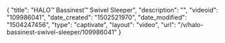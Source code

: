 {
    "title": "HALO&trade; Bassinest&trade; Swivel Sleeper",
    "description": "",
    "videoid": "109986041",
    "date_created": "1502521970",
    "date_modified": "1504247456",
    "type": "captivate",
    "layout": "video",
    "url": "\/v\/halo-bassinest-swivel-sleeper\/109986041"
}